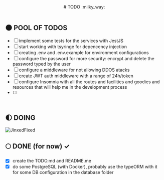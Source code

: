<div align="center">
  # TODO :milky_way:
</div>

</br>

## :new_moon: POOL OF TODOS

* [ ] implement some tests for the services with JestJS
* [ ] start working with tsyringe for depencency injection
* [ ] creating .env and .env.example for environment configurations
* [ ] configure the password for more security: encrypt and delete the password typed by the user
* [ ] configure a middleware for not allowing DDOS atacks
* [ ] create JWT auth middleware with a range of 24h/token
* [ ] configure Insomnia with all the routes and facilities and goodies and resources that will help me in the development process
* [ ] 

</br>

## :first_quarter_moon: DOING 

<img alt="JinxedFixed" src="./git_assets/jinxfix.gif" />

</br>

## :full_moon: DONE (for now) ✓

* [x] create the TODO.md and README.me
* [x] do some PostgreSQL (with Docker), probably use the typeORM with it for some DB configuration in the database folder

</br>

